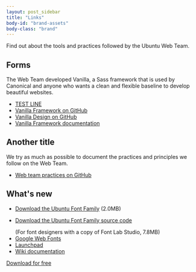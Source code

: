 ```yaml
---
layout: post_sidebar
title: "Links"
body-id: "brand-assets"
body-class: "brand"
---
```

<div class="p-strip is-shallow">
	<div class="row">
	  <div class="col-8">
	    <p>Find out about the tools and practices followed by the Ubuntu Web Team.</p>
	    <h2 id="our-sass-framework">Forms</h2>
	    <p>The Web Team developed Vanilla, a Sass framework that is used by Canonical and anyone who wants a clean and flexible baseline to develop beautiful websites.</p>
	    <ul class="p-list">
	      <li class="p-list__item is-ticked"><a href="https://github.com/vanilla-framework/vanilla-framework">TEST LINE</a></li>
	      <li class="p-list__item is-ticked"><a href="https://github.com/vanilla-framework/vanilla-framework">Vanilla Framework on GitHub</a></li>
	      <li class="p-list__item is-ticked"><a href="https://github.com/ubuntudesign/vanilla-design">Vanilla Design on GitHub</a></li>
	      <li class="p-list__item is-ticked"><a href="https://docs.vanillaframework.io/">Vanilla Framework documentation</a></li>
	    </ul>
	  </div>
	</div>
</div>

<div class="p-strip is-bordered">
  <div class="row">
    <div class="col-8">
      <h2 id="our-work-practices">Another title</h2>
      <p>We try as much as possible to document the practices and principles we follow on the Web Team.</p>
      <ul class="p-list">
        <li class="p-list__item is-ticked"><a href="https://github.com/ubuntudesign/webteam-practices">Web team practices on GitHub</a></li>
      </ul>
    </div>
  </div>
</div>

<div class="p-strip">
  <div class="row">
    <div class="col-8">
      <h2>What's new</h2>
      <ul class="p-list--divided">
        <li class="p-list__item"><a href="https://assets.ubuntu.com/v1/fad7939b-ubuntu-font-family-0.83.zip" class="p-link--external">Download the Ubuntu Font Family</a> (2.0MB)</li>
        <li class="p-list__item"><p><a href="https://assets.ubuntu.com/v1/4cd05122-ubuntu-font-family-sources_0.83.orig.tar.gz" class="p-link--external">Download the Ubuntu Font Family source code</a></p> (For font designers with a copy of Font Lab Studio, 7.8MB)</li>
        <li class="p-list__item"><a href="https://fonts.google.com/?query=Ubuntu" class="p-link--external">Google Web Fonts</a></li>
        <li class="p-list__item"><a href="http://launchpad.net/ubuntu-font-family" class="p-link--external">Launchpad</a></li>
        <li class="p-list__item"><a href="http://wiki.ubuntu.com/Ubuntu_Font_Family" class="p-link--external">Wiki documentation</a></li>
      </ul>
      <p><a href="https://assets.ubuntu.com/v1/fad7939b-ubuntu-font-family-0.83.zip" class="p-button--brand">Download for free</a></p>
    </div>
  </div>
</div>
